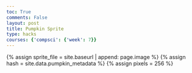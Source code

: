 ```yaml
---
toc: True
comments: False
layout: post
title: Pumpkin Sprite
type: hacks
courses: {'compsci': {'week': 7}}
---
```



{% assign sprite_file = site.baseurl | append: page.image %}  <!--- Liquid concatentation --->
{% assign hash = site.data.pumpkin_metadata %}  <!--- Liquid list variable created from file containing pumpkin metatdata for sprite --->
{% assign pixels = 256 %} <!--- Liquid integer assignment --->

<!--- HTML for page contains <p> tag named "pumpkin" and class properties for a "sprite"  -->
<p id="pumpkin" class="sprite"></p>
  

<!--- Embedded Cascading Style Sheet (CSS) rules, defines how HTML elements look --->
<style>
  /* CSS style rules for the elements id and class above...
  */
  .sprite {
    height: {{pixels}}px;
    width: {{pixels}}px;
    background-image: url('{{sprite_file}}');
    background-repeat: no-repeat;
  }

  /* background position of sprite element */
  #punmpkin {
    background-position: calc({{animations[0].col}} * {{pixels}} * -1px) calc({{animations[0].row}} * {{pixels}} * -1px);
  }
</style>

<!--- Embedded executable code--->
<script>
  ////////// convert yml hash to javascript key value objects /////////

  var pumpkin_metadata = {}; //key, value object
  {% for key in hash %}  
  
  var key = "{{key | first}}"  //key
  var values = {} //values object
  values["row"] = {{key.row}}
  values["col"] = {{key.col}}
  values["frames"] = {{key.frames}}
  pumpkin_metadata[key] = values; //key with values added

  {% endfor %}

  ////////// animation control object /////////

  class Pumpkin {
    constructor(meta_data) {
      this.tID = null;  //capture setInterval() task ID
      this.positionX = 0;  // current position of sprite in X direction
      this.currentSpeed = 0;
      this.pumpkinElement = document.getElementById("pumpkin"); //HTML element of sprite
      this.pixels = {{pixels}}; //pixel offset of images in the sprite, set by liquid constant
      this.interval = 100; //animation time interval
      this.obj = meta_data;
      this.pumpkinElement.style.position = "absolute";
    }

    animate(obj, speed) {
      let frame = 0;
      const row = obj.row * this.pixels;
      this.currentSpeed = speed;

      this.tID = setInterval(() => {
        const col = (frame + obj.col) * this.pixels;
        this.pumpkinElement.style.backgroundPosition = `-${col}px -${row}px`;
        this.pumpkinElement.style.left = `${this.positionX}px`;

        this.positionX += speed;
        frame = (frame + 1) % obj.frames;

        const viewportWidth = window.innerWidth;
        if (this.positionX > viewportWidth - this.pixels) {
          document.documentElement.scrollLeft = this.positionX - viewportWidth + this.pixels;
        }
      }, this.interval);
    }

    startWalking() {
      this.stopAnimate();
      this.animate(this.obj["Walk"], 3);
    }

    startRunning() {
      this.stopAnimate();
      this.animate(this.obj["Run1"], 6);
    }

    startPuffing() {
      this.stopAnimate();
      this.animate(this.obj["Puff"], 0);
    }

    startCheering() {
      this.stopAnimate();
      this.animate(this.obj["Cheer"], 0);
    }

    startFlipping() {
      this.stopAnimate();
      this.animate(this.obj["Flip"], 0);
    }

    startResting() {
      this.stopAnimate();
      this.animate(this.obj["Rest"], 0);
    }

    stopAnimate() {
      clearInterval(this.tID);
    }
  }

  const pumpkin = new Pumkin (pumpkin_metadata);

  ////////// event control /////////

  window.addEventListener("keydown", (event) => {
    if (event.key === "ArrowRight") {
      event.preventDefault();
      if (event.repeat) {
        pumpkin.startCheering();
      } else {
        if (pumpkin.currentSpeed === 0) {
          pumpkin.startWalking();
        } else if (pumpkin.currentSpeed === 3) {
          pumpkin.startRunning();
        }
      }
    } else if (event.key === "ArrowLeft") {
      event.preventDefault();
      if (event.repeat) {
        pumpkin.stopAnimate();
      } else {
        pumpkin.startPuffing();
      }
    }
  });

  //touch events that enable animations
  window.addEventListener("touchstart", (event) => {
    event.preventDefault(); // prevent default browser action
    if (event.touches[0].clientX > window.innerWidth / 2) {
      // move right
      if (currentSpeed === 0) { // if at rest, go to walking
        pumpkin.startWalking();
      } else if (currentSpeed === 3) { // if walking, go to running
        pumpkin.startRunning();
      }
    } else {
      // move left
      pumpkin.startPuffing();
    }
  });

  //stop animation on window blur
  window.addEventListener("blur", () => {
    pumpkin.stopAnimate();
  });

  //start animation on window focus
  window.addEventListener("focus", () => {
     pumpkin.startFlipping();
  });

  //start animation on page load or page refresh
  document.addEventListener("DOMContentLoaded", () => {
    // adjust sprite size for high pixel density devices
    const scale = window.devicePixelRatio;
    const sprite = document.querySelector(".sprite");
    sprite.style.transform = `scale(${0.2 * scale})`;
    pumpkin.startResting();
  });

</script>